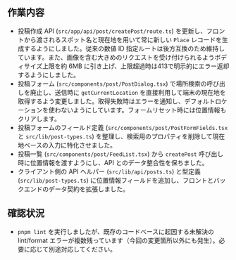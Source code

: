 ## 作業内容

- 投稿作成 API (`src/app/api/post/createPost/route.ts`) を更新し、フロントから渡されるスポット名と現在地を用いて常に新しい `Place` レコードを生成するようにしました。従来の数値 ID 指定ルートは後方互換のため維持しています。また、画像を含む大きめのリクエストを受け付けられるようボディサイズ上限を約 6MB に引き上げ、上限超過時は413で明示的にエラー返却するようにしました。
- 投稿フォーム (`src/components/post/PostDialog.tsx`) で場所検索の呼び出しを廃止し、送信時に `getCurrentLocation` を直接利用して端末の現在地を取得するよう変更しました。取得失敗時はエラーを通知し、デフォルトロケーションを使わないようにしています。フォームリセット時には位置情報もクリアします。
- 投稿フォームのフィールド定義 (`src/components/post/PostFormFields.tsx` と `src/lib/post-types.ts`) を整理し、検索用のプロパティを削除して現在地ベースの入力に特化させました。
- 投稿一覧 (`src/components/post/FeedList.tsx`) から `createPost` 呼び出し時に位置情報を渡すようにし、API とのデータ整合性を保ちました。
- クライアント側の API ヘルパー (`src/lib/api/posts.ts`) と型定義 (`src/lib/post-types.ts`) に位置情報フィールドを追加し、フロントとバックエンドのデータ契約を拡張しました。

## 確認状況

- `pnpm lint` を実行しましたが、既存のコードベースに起因する未解決の lint/format エラーが複数残っています（今回の変更箇所以外にも発生）。必要に応じて別途対応してください。
